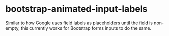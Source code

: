 # bootstrap-animated-input-labels
Similar to how Google uses field labels as placeholders until the field is non-empty, this currently works for Bootstrap forms inputs to do the same.
